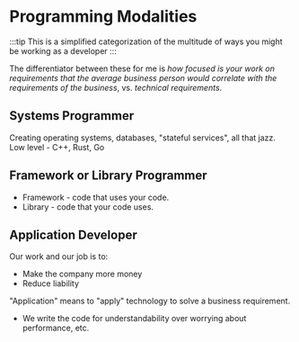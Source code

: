 # Programming Modalities

:::tip 
This is a simplified categorization of the multitude of ways you might be working as a developer
:::

The differentiator between these for me is *how focused is your work on requirements that the average business person would correlate with the requirements of the business*, vs. *technical requirements*.

## Systems Programmer

Creating operating systems, databases, "stateful services", all that jazz.
Low level - C++, Rust, Go

## Framework or Library Programmer

- Framework - code that uses your code.
- Library - code that your code uses.


## Application Developer

Our work and our job is to:

- Make the company more money
- Reduce liability

"Application" means to "apply" technology to solve a business requirement.

- We write the code for understandability over worrying about performance, etc.